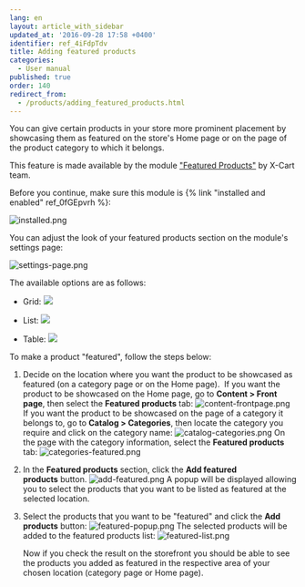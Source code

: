 ```yaml
---
lang: en
layout: article_with_sidebar
updated_at: '2016-09-28 17:58 +0400'
identifier: ref_4iFdpTdv
title: Adding featured products
categories:
  - User manual
published: true
order: 140
redirect_from:
  - /products/adding_featured_products.html
---
```



You can give certain products in your store more prominent placement by showcasing them as featured on the store's Home page or on the page of the product category to which it belongs. 

This feature is made available by the module ["Featured Products"](https://market.x-cart.com/addons/featured-products.html "Adding featured products") by X-Cart team. 

Before you continue, make sure this module is {% link "installed and enabled" ref_0fGEpvrh %}:

![installed.png]({{site.baseurl}}/attachments/ref_4iFdpTdv/installed.png)

You can adjust the look of your featured products section on the module's settings page:

![settings-page.png]({{site.baseurl}}/attachments/ref_4iFdpTdv/settings-page.png)

The available options are as follows:

*   Grid:
    ![]({{site.baseurl}}/attachments/6389852/8717749.png)

*   List:
    ![]({{site.baseurl}}/attachments/6389852/8717750.png)

*   Table:
    ![]({{site.baseurl}}/attachments/6389852/8717751.png)

To make a product "featured", follow the steps below:

1.  Decide on the location where you want the product to be showcased as featured (on a category page or on the Home page). 
    If you want the product to be showcased on the Home page, go to **Content > Front page**, then select the **Featured products** tab:
    ![content-frontpage.png]({{site.baseurl}}/attachments/ref_4iFdpTdv/content-frontpage.png)
    If you want the product to be showcased on the page of a category it belongs to, go to **Catalog > Categories**, then locate the category you require and click on the category name:
    ![catalog-categories.png]({{site.baseurl}}/attachments/ref_4iFdpTdv/catalog-categories.png)
    On the page with the category information, select the **Featured products** tab:
    ![categories-featured.png]({{site.baseurl}}/attachments/ref_4iFdpTdv/categories-featured.png)

2.  In the **Featured products** section, click the **Add featured products** button.
    ![add-featured.png]({{site.baseurl}}/attachments/ref_4iFdpTdv/add-featured.png)
    A popup will be displayed allowing you to select the products that you want to be listed as featured at the selected location. 
    
3.  Select the products that you want to be "featured" and click the **Add products** button:
    ![featured-popup.png]({{site.baseurl}}/attachments/ref_4iFdpTdv/featured-popup.png)
    The selected products will be added to the featured products list:
    ![featured-list.png]({{site.baseurl}}/attachments/ref_4iFdpTdv/featured-list.png)

    Now if you check the result on the storefront you should be able to see the products you added as featured in the respective area of your chosen location (category page or Home page).

